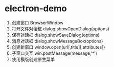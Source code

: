 # electron-demo

1. 创建窗口 BrowserWindow
2. 打开文件对话框 dialog.showOpenDialog(options)
3. 保存对话框 dialog.showSaveDialog(options)
4. 消息对话框 dialog.showMessageBox(options)
5. 创建新窗口 window.open(url[,title][,attributes])
6. 子窗口交互 win.postMessage(message,'\*')
7. 使用模版创建原生菜单
